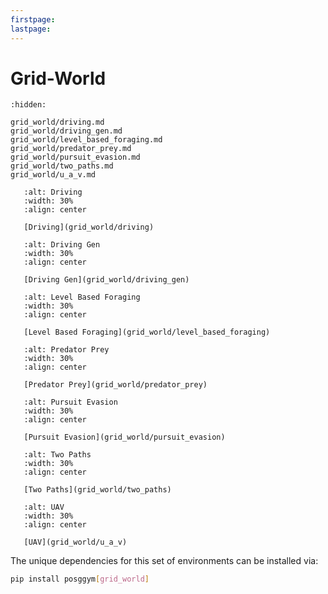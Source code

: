 ```yaml
---
firstpage:
lastpage:
---
```


# Grid-World

```{toctree}
:hidden:

grid_world/driving.md
grid_world/driving_gen.md
grid_world/level_based_foraging.md
grid_world/predator_prey.md
grid_world/pursuit_evasion.md
grid_world/two_paths.md
grid_world/u_a_v.md

```

```{figure} ../_static/videos/grid_world/driving.gif
   :alt: Driving
   :width: 30%
   :align: center

   [Driving](grid_world/driving)
```


```{figure} ../_static/videos/grid_world/driving_gen.gif
   :alt: Driving Gen
   :width: 30%
   :align: center

   [Driving Gen](grid_world/driving_gen)
```


```{figure} ../_static/videos/grid_world/level_based_foraging.gif
   :alt: Level Based Foraging
   :width: 30%
   :align: center

   [Level Based Foraging](grid_world/level_based_foraging)
```


```{figure} ../_static/videos/grid_world/predator_prey.gif
   :alt: Predator Prey
   :width: 30%
   :align: center

   [Predator Prey](grid_world/predator_prey)
```


```{figure} ../_static/videos/grid_world/pursuit_evasion.gif
   :alt: Pursuit Evasion
   :width: 30%
   :align: center

   [Pursuit Evasion](grid_world/pursuit_evasion)
```


```{figure} ../_static/videos/grid_world/two_paths.gif
   :alt: Two Paths
   :width: 30%
   :align: center

   [Two Paths](grid_world/two_paths)
```


```{figure} ../_static/videos/grid_world/u_a_v.gif
   :alt: UAV
   :width: 30%
   :align: center

   [UAV](grid_world/u_a_v)
```


The unique dependencies for this set of environments can be installed via:

````bash
pip install posggym[grid_world]
````
